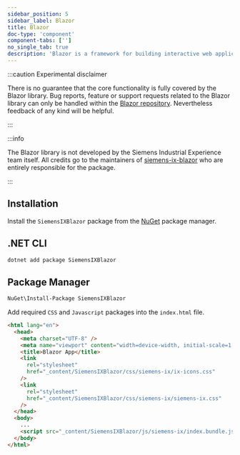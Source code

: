 ```yaml
---
sidebar_position: 5
sidebar_label: Blazor
title: Blazor
doc-type: 'component'
component-tabs: ['']
no_single_tab: true
description: 'Blazor is a framework for building interactive web applications using C# and .NET. This section guides you through the steps to install and set up our design system within a Blazor project, ensuring a seamless and efficient integration process.'
---
```


:::caution Experimental disclaimer

There is no guarantee that the core functionality is fully covered by the Blazor library.
Bug reports, feature or support requests related to the Blazor library can only be handled within the [Blazor repository](https://github.com/yagizhanNY/siemens-ix-blazor).
Nevertheless feedback of any kind will be helpful.

:::

:::info

The Blazor library is not developed by the Siemens Industrial Experience team itself.
All credits go to the maintainers of [siemens-ix-blazor](https://github.com/yagizhanNY/siemens-ix-blazor/graphs/contributors) who are entirely responsible for the package.

:::

## Installation

Install the `SiemensIXBlazor` package from the [NuGet](https://www.nuget.org/packages/SiemensIXBlazor/) package manager.

## .NET CLI

```cmd
dotnet add package SiemensIXBlazor
```

## Package Manager

```cmd
NuGet\Install-Package SiemensIXBlazor
```

Add required `CSS` and `Javascript` packages into the `index.html` file.

```html
<html lang="en">
  <head>
    <meta charset="UTF-8" />
    <meta name="viewport" content="width=device-width, initial-scale=1.0" />
    <title>Blazor App</title>
    <link
      rel="stylesheet"
      href="_content/SiemensIXBlazor/css/siemens-ix/ix-icons.css"
    />
    <link
      rel="stylesheet"
      href="_content/SiemensIXBlazor/css/siemens-ix/siemens-ix.css"
    />
  </head>
  <body>
    ...
    <script src="_content/SiemensIXBlazor/js/siemens-ix/index.bundle.js"></script>
  </body>
</html>
```

